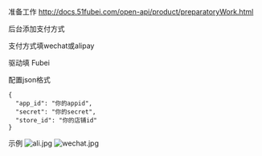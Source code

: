 准备工作 http://docs.51fubei.com/open-api/product/preparatoryWork.html

后台添加支付方式

支付方式填wechat或alipay

驱动填 Fubei

配置json格式
```
{
  "app_id": "你的appid",
  "secret": "你的secret",
  "store_id": "你的店铺id"
}
```

示例
![ali.jpg](https://i.loli.net/2019/07/21/5d34731d6ce6d30921.jpg)
![wechat.jpg](https://i.loli.net/2019/07/21/5d34731d8849133862.jpg)
